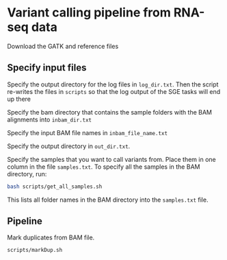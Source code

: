 
# Variant calling pipeline from RNA-seq data

Download the GATK and reference files


## Specify input files

Specify the output directory for the log files in `log_dir.txt`. Then the 
script re-writes the files in `scripts` so that the log output of the 
SGE tasks will end up there

Specify the bam directory that contains the sample folders with the 
BAM alignments into `inbam_dir.txt`

Specify the input BAM file names in `inbam_file_name.txt`

Specify the output directory in `out_dir.txt`.

Specify the samples that you want to call variants from. Place them in 
one column in the file `samples.txt`. To
specify all the samples in the BAM directory, run:

```bash
bash scripts/get_all_samples.sh
```

This lists all folder names in the BAM directory into the `samples.txt` 
file.

## Pipeline

Mark duplicates from BAM file.

```bash
scripts/markDup.sh
```

